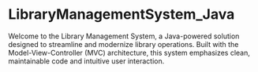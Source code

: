 # LibraryManagementSystem_Java
Welcome to the Library Management System, a Java-powered solution designed to streamline and modernize library operations. Built with the Model-View-Controller (MVC) architecture, this system emphasizes clean, maintainable code and intuitive user interaction. 
